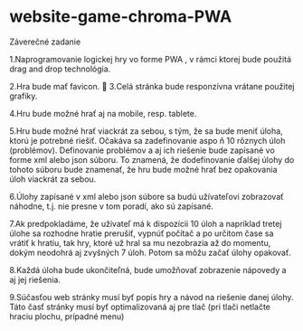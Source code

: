 # website-game-chroma-PWA
 
Záverečné zadanie

1.Naprogramovanie logickej hry vo forme PWA , v rámci ktorej bude použitá drag and drop technológia.

2.Hra bude mať favicon.

3.Celá stránka bude responzívna vrátane použitej grafiky.

4.Hru bude možné hrať aj na mobile, resp. tablete.

5.Hru bude možné hrať viackrát za sebou, s tým, že sa bude meniť úloha, ktorú je potrebné riešiť. Očakáva sa zadefinovanie aspo ň
10 rôznych úloh (problémov). Definovanie problémov a aj ich riešenie bude zapísané vo forme xml alebo json súboru. To
znamená, že dodefinovanie ďalšej úlohy do tohoto súboru bude znamenať, že hru bude možné hrať bez opakovania úloh viackrát
za sebou.

6.Úlohy zapísané v xml alebo json súbore sa budú užívateľovi zobrazovať náhodne, t.j. nie presne v tom poradí, ako sú zapísané.

7.Ak predpokladáme, že užívateľ má k dispozícii 10 úloh a napríklad tretej úlohe sa rozhodne hratie prerušiť, vypnúť počítač a po
určitom čase sa vrátiť k hratiu, tak hry, ktoré už hral sa mu nezobrazia až do momentu, dokým neodohrá aj zvyšných 7 úloh.
Potom sa môžu začať úlohy opakovať.

8.Každá úloha bude ukončiteľná, bude umožňovať zobrazenie nápovedy a aj jej riešenia.

9.Súčasťou web stránky musí byť popis hry a návod na riešenie danej úlohy. Táto časť stránky musí byť optimalizovaná aj pre tlač
(pri tlači netlačte hraciu plochu, prípadné menu)